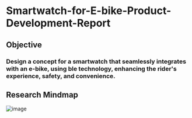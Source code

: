 # Smartwatch-for-E-bike-Product-Development-Report

## Objective
### Design a concept for a smartwatch that seamlessly integrates with an e-bike, using ble technology, enhancing the rider's experience, safety, and convenience.

## Research Mindmap 
![image](https://github.com/user-attachments/assets/8ebae40e-8ff2-464d-8407-7c86ddf677a8)
